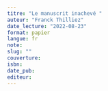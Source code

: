 ```yaml
---
titre: "Le manuscrit inachevé "
auteur: "Franck Thilliez"
date_lecture: "2022-08-23"
format: papier
langue: fr
note:
slug: ""
couverture: 
isbn: 
date_pub: 
editeur: 
---
```

